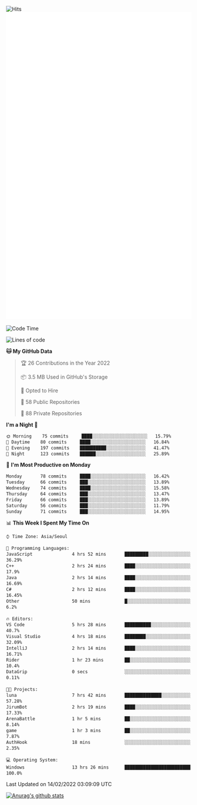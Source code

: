 ![Hits](https://hits.seeyoufarm.com/api/count/incr/badge.svg?url=https%3A%2F%2Fgithub.com%2Fkokose1234&count_bg=%2379C83D&title_bg=%23555555&icon=apple.svg&icon_color=%23E7E7E7&title=hits&edge_flat=false)
<br/>
![Metrics](https://github.com/kokose1234/kokose1234/blob/main/github-metrics.svg)

<!--START_SECTION:waka-->
![Code Time](http://img.shields.io/badge/Code%20Time-466%20hrs%2054%20mins-blue)

![Lines of code](https://img.shields.io/badge/From%20Hello%20World%20I%27ve%20Written-8%20Million%20lines%20of%20code-blue)

**🐱 My GitHub Data** 

> 🏆 26 Contributions in the Year 2022
 > 
> 📦 3.5 MB Used in GitHub's Storage 
 > 
> 💼 Opted to Hire
 > 
> 📜 58 Public Repositories 
 > 
> 🔑 88 Private Repositories  
 > 
**I'm a Night 🦉** 

```text
🌞 Morning    75 commits     ████░░░░░░░░░░░░░░░░░░░░░   15.79% 
🌆 Daytime    80 commits     ████░░░░░░░░░░░░░░░░░░░░░   16.84% 
🌃 Evening    197 commits    ██████████░░░░░░░░░░░░░░░   41.47% 
🌙 Night      123 commits    ██████░░░░░░░░░░░░░░░░░░░   25.89%

```
📅 **I'm Most Productive on Monday** 

```text
Monday       78 commits     ████░░░░░░░░░░░░░░░░░░░░░   16.42% 
Tuesday      66 commits     ███░░░░░░░░░░░░░░░░░░░░░░   13.89% 
Wednesday    74 commits     ████░░░░░░░░░░░░░░░░░░░░░   15.58% 
Thursday     64 commits     ███░░░░░░░░░░░░░░░░░░░░░░   13.47% 
Friday       66 commits     ███░░░░░░░░░░░░░░░░░░░░░░   13.89% 
Saturday     56 commits     ███░░░░░░░░░░░░░░░░░░░░░░   11.79% 
Sunday       71 commits     ███░░░░░░░░░░░░░░░░░░░░░░   14.95%

```


📊 **This Week I Spent My Time On** 

```text
⌚︎ Time Zone: Asia/Seoul

💬 Programming Languages: 
JavaScript               4 hrs 52 mins       █████████░░░░░░░░░░░░░░░░   36.29% 
C++                      2 hrs 24 mins       ████░░░░░░░░░░░░░░░░░░░░░   17.9% 
Java                     2 hrs 14 mins       ████░░░░░░░░░░░░░░░░░░░░░   16.69% 
C#                       2 hrs 12 mins       ████░░░░░░░░░░░░░░░░░░░░░   16.45% 
Other                    50 mins             █░░░░░░░░░░░░░░░░░░░░░░░░   6.2%

🔥 Editors: 
VS Code                  5 hrs 28 mins       ██████████░░░░░░░░░░░░░░░   40.7% 
Visual Studio            4 hrs 18 mins       ████████░░░░░░░░░░░░░░░░░   32.09% 
IntelliJ                 2 hrs 14 mins       ████░░░░░░░░░░░░░░░░░░░░░   16.71% 
Rider                    1 hr 23 mins        ██░░░░░░░░░░░░░░░░░░░░░░░   10.4% 
DataGrip                 0 secs              ░░░░░░░░░░░░░░░░░░░░░░░░░   0.11%

🐱‍💻 Projects: 
luna                     7 hrs 42 mins       ██████████████░░░░░░░░░░░   57.28% 
JirumBot                 2 hrs 19 mins       ████░░░░░░░░░░░░░░░░░░░░░   17.33% 
ArenaBattle              1 hr 5 mins         ██░░░░░░░░░░░░░░░░░░░░░░░   8.14% 
game                     1 hr 3 mins         ██░░░░░░░░░░░░░░░░░░░░░░░   7.87% 
AuthHook                 18 mins             ░░░░░░░░░░░░░░░░░░░░░░░░░   2.35%

💻 Operating System: 
Windows                  13 hrs 26 mins      █████████████████████████   100.0%

```


 Last Updated on 14/02/2022 03:09:09 UTC
<!--END_SECTION:waka-->

[![Anurag's github stats](https://github-readme-stats.vercel.app/api?username=kokose1234&theme=dracula)](https://github.com/anuraghazra/github-readme-stats)



	

